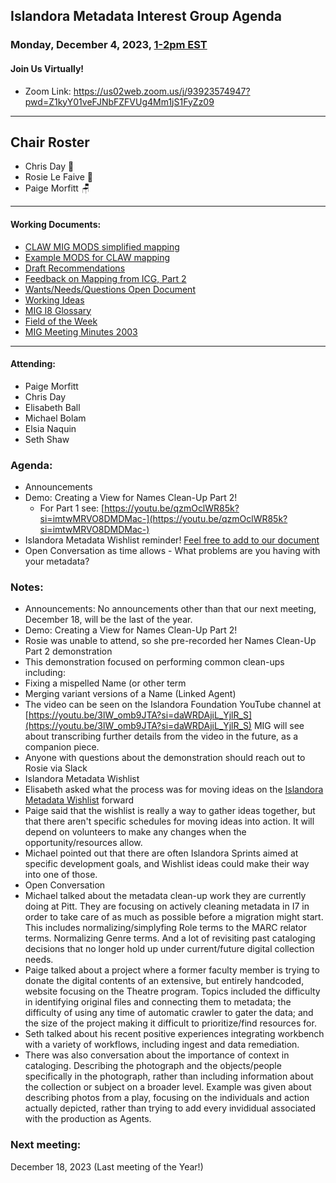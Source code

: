 ## Islandora Metadata Interest Group Agenda
### Monday, December 4, 2023, [1-2pm EST](http://www.thetimezoneconverter.com/?t=1%20pm&tz=Toronto&) 
#### Join Us Virtually!
* Zoom Link: https://us02web.zoom.us/j/93923574947?pwd=Z1kyY01veFJNbFZFVUg4Mm1jS1FyZz09

---
## Chair Roster
* Chris Day 📝
* Rosie Le Faive 🚗
* Paige Morfitt 🪑
---

#### Working Documents:
* [CLAW MIG MODS simplified mapping](https://docs.google.com/spreadsheets/d/18u2qFJ014IIxlVpM3JXfDEFccwBZcoFsjbBGpvL0jJI/edit#gid=0)
* [Example MODS for CLAW mapping](https://docs.google.com/spreadsheets/d/1C2Xie7HUDSgRT5v4ldoJvlNdoXz2GHAPvL3PE3TOKW8/edit#gid=1829081124)
* [Draft Recommendations](https://docs.google.com/document/d/15qSO9YcALtYSqd6CUuGx0t8FwUJ5pPwVPz0PA5rU898/edit#heading=h.f9r6knw0rjvu)
* [Feedback on Mapping from ICG, Part 2](https://docs.google.com/document/d/11OpqMMCXM1TFXgsr4yyTQ_cH9DabnD31p7JnuTRQl28/edit?invite=CMWvruEI&ts=5e66437f)
* [Wants/Needs/Questions Open Document](https://docs.google.com/document/d/12Kpb6826TNPzzMuyPS0sESa9TLnmljQmeioWbaPeEdA/edit)
* [Working Ideas](https://github.com/islandora-interest-groups/Islandora-Metadata-Interest-Group/blob/main/working_docs/ideas_and_topics.md)
* [MIG I8 Glossary](https://docs.google.com/document/d/1cfPYFVV9qvvz2VjBRdYUN0CB7AyVDuG-GYavQ27DuBk/edit#heading=h.9fr9xw70meix)
* [Field of the Week](https://docs.google.com/document/d/1rk0o_0byzeHrSKst0Feval_QeVZmo2DeIP0Mk3jaaFc/edit)
* [MIG Meeting Minutes 2003](https://github.com/islandora-interest-groups/Islandora-Metadata-Interest-Group/tree/main/Meetings/2023)

---

#### Attending:
* Paige Morfitt
* Chris Day
* Elisabeth Ball
* Michael Bolam
* Elsia Naquin
* Seth Shaw

### Agenda: 
* Announcements
* Demo: Creating a View for Names Clean-Up Part 2!
  * For Part 1 see: [https://youtu.be/qzmOclWR85k?si=imtwMRVO8DMDMac-](https://youtu.be/qzmOclWR85k?si=imtwMRVO8DMDMac-)
* Islandora Metadata Wishlist reminder! [Feel free to add to our document](https://docs.google.com/document/d/1nzg6a89LSBunlF0OJLpiRg0tAl1LLI7vP4aYmoJeWpo/edit?usp=sharing)
* Open Conversation as time allows - What problems are you having with your metadata?


### Notes: 
* Announcements: No announcements other than that our next meeting, December 18, will be the last of the year.
* Demo: Creating a View for Names Clean-Up Part 2!
 * Rosie was unable to attend, so she pre-recorded her Names Clean-Up Part 2 demonstration
 * This demonstration focused on performing common clean-ups including:
  * Fixing a mispelled Name (or other term
  * Merging variant versions of a Name (Linked Agent)
 * The video can be seen on the Islandora Foundation YouTube channel at [https://youtu.be/3lW_omb9JTA?si=daWRDAjiL_YjlR_S](https://youtu.be/3lW_omb9JTA?si=daWRDAjiL_YjlR_S) MIG will see about transcribing further details from the video in the future, as a companion piece.
 * Anyone with questions about the demonstration should reach out to Rosie via Slack
* Islandora Metadata Wishlist
 * Elisabeth asked what the process was for moving ideas on the [Islandora Metadata Wishlist](https://docs.google.com/document/d/1nzg6a89LSBunlF0OJLpiRg0tAl1LLI7vP4aYmoJeWpo/edit?usp=sharing) forward
  * Paige said that the wishlist is really a way to gather ideas together, but that there aren't specific schedules for moving ideas into action. It will depend on volunteers to make any changes when the opportunity/resources allow.
  * Michael pointed out that there are often Islandora Sprints aimed at specific development goals, and Wishlist ideas could make their way into one of those.
 * Open Conversation
  * Michael talked about the metadata clean-up work they are currently doing at Pitt. They are focusing on actively cleaning metadata in I7 in order to take care of as much as possible before a migration might start. This includes normalizing/simplyfing Role terms to the MARC relator terms. Normalizing Genre terms. And a lot of revisiting past cataloging decisions that no longer hold up under current/future digital collection needs.
  * Paige talked about a project where a former faculty member is trying to donate the digital contents of an extensive, but entirely handcoded, website focusing on the Theatre program. Topics included the difficulty in identifying original files and connecting them to metadata; the difficulty of using any time of automatic crawler to gater the data; and the size of the project making it difficult to prioritize/find resources for.
  * Seth talked about his recent positive experiences integrating workbench with a variety of workflows, including ingest and data remediation.
  * There was also conversation about the importance of context in cataloging. Describing the photograph and the objects/people specifically in the photograph, rather than including information about the collection or subject on a broader level. Example was given about describing photos from a play, focusing on the individuals and action actually depicted, rather than trying to add every invididual associated with the production as Agents.

    
### Next meeting:
 December 18, 2023 (Last meeting of the Year!)
